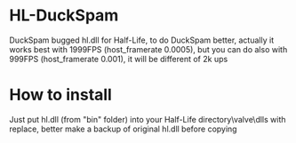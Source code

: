 # HL-DuckSpam
DuckSpam bugged hl.dll for Half-Life, to do DuckSpam better, actually it works best with 1999FPS (host_framerate 0.0005), but you can do also with 999FPS (host_framerate 0.001), it will be different of 2k ups

# How to install
Just put hl.dll (from "bin" folder) into your Half-Life directory\valve\dlls with replace, better make a backup of original hl.dll before copying
